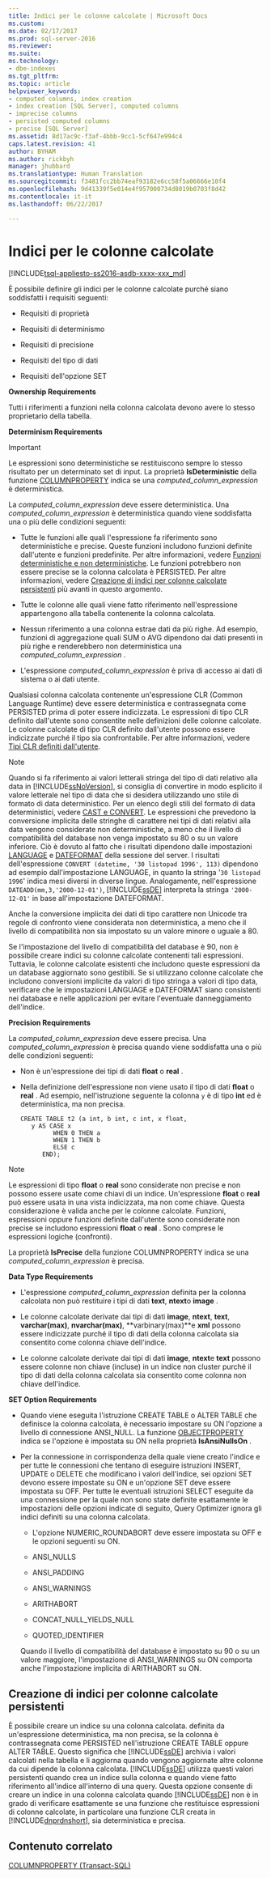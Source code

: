 ```yaml
---
title: Indici per le colonne calcolate | Microsoft Docs
ms.custom: 
ms.date: 02/17/2017
ms.prod: sql-server-2016
ms.reviewer: 
ms.suite: 
ms.technology:
- dbe-indexes
ms.tgt_pltfrm: 
ms.topic: article
helpviewer_keywords:
- computed columns, index creation
- index creation [SQL Server], computed columns
- imprecise columns
- persisted computed columns
- precise [SQL Server]
ms.assetid: 8d17ac9c-f3af-4bbb-9cc1-5cf647e994c4
caps.latest.revision: 41
author: BYHAM
ms.author: rickbyh
manager: jhubbard
ms.translationtype: Human Translation
ms.sourcegitcommit: f3481fcc2bb74eaf93182e6cc58f5a06666e10f4
ms.openlocfilehash: 9d41339f5e014e4f957000734d8019b0703f8d42
ms.contentlocale: it-it
ms.lasthandoff: 06/22/2017

---
```

# <a name="indexes-on-computed-columns"></a>Indici per le colonne calcolate
[!INCLUDE[tsql-appliesto-ss2016-asdb-xxxx-xxx_md](../../includes/tsql-appliesto-ss2016-asdb-xxxx-xxx-md.md)]

  È possibile definire gli indici per le colonne calcolate purché siano soddisfatti i requisiti seguenti:  
  
-   Requisiti di proprietà  
  
-   Requisiti di determinismo  
  
-   Requisiti di precisione  
  
-   Requisiti del tipo di dati  
  
-   Requisiti dell'opzione SET  
  
 **Ownership Requirements**  
  
 Tutti i riferimenti a funzioni nella colonna calcolata devono avere lo stesso proprietario della tabella.  
  
 **Determinism Requirements**  
  
> [!IMPORTANT]  
>  Le espressioni sono deterministiche se restituiscono sempre lo stesso risultato per un determinato set di input. La proprietà **IsDeterministic** della funzione [COLUMNPROPERTY](../../t-sql/functions/columnproperty-transact-sql.md) indica se una *computed_column_expression* è deterministica.  
  
 La *computed_column_expression* deve essere deterministica. Una *computed_column_expression* è deterministica quando viene soddisfatta una o più delle condizioni seguenti:  
  
-   Tutte le funzioni alle quali l'espressione fa riferimento sono deterministiche e precise. Queste funzioni includono funzioni definite dall'utente e funzioni predefinite. Per altre informazioni, vedere [Funzioni deterministiche e non deterministiche](../../relational-databases/user-defined-functions/deterministic-and-nondeterministic-functions.md). Le funzioni potrebbero non essere precise se la colonna calcolata è PERSISTED. Per altre informazioni, vedere [Creazione di indici per colonne calcolate persistenti](#BKMK_persisted) più avanti in questo argomento.  
  
-   Tutte le colonne alle quali viene fatto riferimento nell'espressione appartengono alla tabella contenente la colonna calcolata.  
  
-   Nessun riferimento a una colonna estrae dati da più righe. Ad esempio, funzioni di aggregazione quali SUM o AVG dipendono dai dati presenti in più righe e renderebbero non deterministica una *computed_column_expression* .  
  
-   L'espressione *computed_column_expression* è priva di accesso ai dati di sistema o ai dati utente.  
  
 Qualsiasi colonna calcolata contenente un'espressione CLR (Common Language Runtime) deve essere deterministica e contrassegnata come PERSISTED prima di poter essere indicizzata. Le espressioni di tipo CLR definito dall'utente sono consentite nelle definizioni delle colonne calcolate. Le colonne calcolate di tipo CLR definito dall'utente possono essere indicizzate purché il tipo sia confrontabile. Per altre informazioni, vedere [Tipi CLR definiti dall'utente](../../relational-databases/clr-integration-database-objects-user-defined-types/clr-user-defined-types.md).  
  
> [!NOTE]  
>  Quando si fa riferimento ai valori letterali stringa del tipo di dati relativo alla data in [!INCLUDE[ssNoVersion](../../includes/ssnoversion-md.md)], si consiglia di convertire in modo esplicito il valore letterale nel tipo di data che si desidera utilizzando uno stile di formato di data deterministico. Per un elenco degli stili del formato di data deterministici, vedere [CAST e CONVERT](../../t-sql/functions/cast-and-convert-transact-sql.md). Le espressioni che prevedono la conversione implicita delle stringhe di carattere nei tipi di dati relativi alla data vengono considerate non deterministiche, a meno che il livello di compatibilità del database non venga impostato su 80 o su un valore inferiore. Ciò è dovuto al fatto che i risultati dipendono dalle impostazioni [LANGUAGE](../../t-sql/statements/set-language-transact-sql.md) e [DATEFORMAT](../../t-sql/statements/set-dateformat-transact-sql.md) della sessione del server. I risultati dell'espressione `CONVERT (datetime, '30 listopad 1996', 113)` dipendono ad esempio dall'impostazione LANGUAGE, in quanto la stringa '`30 listopad 1996`' indica mesi diversi in diverse lingue. Analogamente, nell'espressione `DATEADD(mm,3,'2000-12-01')`, [!INCLUDE[ssDE](../../includes/ssde-md.md)] interpreta la stringa `'2000-12-01'` in base all'impostazione DATEFORMAT.  
>   
>  Anche la conversione implicita dei dati di tipo carattere non Unicode tra regole di confronto viene considerata non deterministica, a meno che il livello di compatibilità non sia impostato su un valore minore o uguale a 80.  
>   
>  Se l'impostazione del livello di compatibilità del database è 90, non è possibile creare indici su colonne calcolate contenenti tali espressioni. Tuttavia, le colonne calcolate esistenti che includono queste espressioni da un database aggiornato sono gestibili. Se si utilizzano colonne calcolate che includono conversioni implicite da valori di tipo stringa a valori di tipo data, verificare che le impostazioni LANGUAGE e DATEFORMAT siano consistenti nei database e nelle applicazioni per evitare l'eventuale danneggiamento dell'indice.  
  
 **Precision Requirements**  
  
 La *computed_column_expression* deve essere precisa. Una *computed_column_expression* è precisa quando viene soddisfatta una o più delle condizioni seguenti:  
  
-   Non è un'espressione dei tipi di dati **float** o **real** .  
  
-   Nella definizione dell'espressione non viene usato il tipo di dati **float** o **real** . Ad esempio, nell'istruzione seguente la colonna `y` è di tipo **int** ed è deterministica, ma non precisa.  
  
    ```  
    CREATE TABLE t2 (a int, b int, c int, x float,   
       y AS CASE x   
             WHEN 0 THEN a   
             WHEN 1 THEN b   
             ELSE c   
          END);  
    ```  
  
> [!NOTE]  
>  Le espressioni di tipo **float** o **real** sono considerate non precise e non possono essere usate come chiavi di un indice. Un'espressione **float** o **real** può essere usata in una vista indicizzata, ma non come chiave. Questa considerazione è valida anche per le colonne calcolate. Funzioni, espressioni oppure funzioni definite dall'utente sono considerate non precise se includono espressioni **float** o **real** . Sono comprese le espressioni logiche (confronti).  
  
 La proprietà **IsPrecise** della funzione COLUMNPROPERTY indica se una *computed_column_expression* è precisa.  
  
 **Data Type Requirements**  
  
-   L'espressione *computed_column_expression* definita per la colonna calcolata non può restituire i tipi di dati **text**, **ntext**o **image** .  
  
-   Le colonne calcolate derivate dai tipi di dati **image**, **ntext**, **text**, **varchar(max)**, **nvarchar(max)**, **varbinary(max)**e **xml** possono essere indicizzate purché il tipo di dati della colonna calcolata sia consentito come colonna chiave dell'indice.  
  
-   Le colonne calcolate derivate dai tipi di dati **image**, **ntext**e **text** possono essere colonne non chiave (incluse) in un indice non cluster purché il tipo di dati della colonna calcolata sia consentito come colonna non chiave dell'indice.  
  
 **SET Option Requirements**  
  
-   Quando viene eseguita l'istruzione CREATE TABLE o ALTER TABLE che definisce la colonna calcolata, è necessario impostare su ON l'opzione a livello di connessione ANSI_NULL. La funzione [OBJECTPROPERTY](../../t-sql/functions/objectproperty-transact-sql.md) indica se l'opzione è impostata su ON nella proprietà **IsAnsiNullsOn** .  
  
-   Per la connessione in corrispondenza della quale viene creato l'indice e per tutte le connessioni che tentano di eseguire istruzioni INSERT, UPDATE o DELETE che modificano i valori dell'indice, sei opzioni SET devono essere impostate su ON e un'opzione SET deve essere impostata su OFF. Per tutte le eventuali istruzioni SELECT eseguite da una connessione per la quale non sono state definite esattamente le impostazioni delle opzioni indicate di seguito, Query Optimizer ignora gli indici definiti su una colonna calcolata.  
  
    -   L'opzione NUMERIC_ROUNDABORT deve essere impostata su OFF e le opzioni seguenti su ON.  
  
    -   ANSI_NULLS  
  
    -   ANSI_PADDING  
  
    -   ANSI_WARNINGS  
  
    -   ARITHABORT  
  
    -   CONCAT_NULL_YIELDS_NULL  
  
    -   QUOTED_IDENTIFIER  
  
     Quando il livello di compatibilità del database è impostato su 90 o su un valore maggiore, l'impostazione di ANSI_WARNINGS su ON comporta anche l'impostazione implicita di ARITHABORT su ON.  
  
##  <a name="BKMK_persisted"></a> Creazione di indici per colonne calcolate persistenti  
 È possibile creare un indice su una colonna calcolata. definita da un'espressione deterministica, ma non precisa, se la colonna è contrassegnata come PERSISTED nell'istruzione CREATE TABLE oppure ALTER TABLE. Questo significa che [!INCLUDE[ssDE](../../includes/ssde-md.md)] archivia i valori calcolati nella tabella e li aggiorna quando vengono aggiornate altre colonne da cui dipende la colonna calcolata. [!INCLUDE[ssDE](../../includes/ssde-md.md)] utilizza questi valori persistenti quando crea un indice sulla colonna e quando viene fatto riferimento all'indice all'interno di una query. Questa opzione consente di creare un indice in una colonna calcolata quando [!INCLUDE[ssDE](../../includes/ssde-md.md)] non è in grado di verificare esattamente se una funzione che restituisce espressioni di colonne calcolate, in particolare una funzione CLR creata in [!INCLUDE[dnprdnshort](../../includes/dnprdnshort-md.md)], sia deterministica e precisa.  
  
## <a name="related-content"></a>Contenuto correlato  
 [COLUMNPROPERTY &#40;Transact-SQL&#41;](../../t-sql/functions/columnproperty-transact-sql.md)  
  
  

